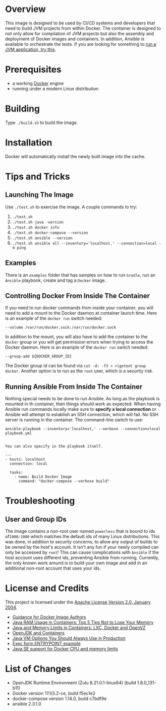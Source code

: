 # Overview
This image is designed to be used by CI/CD systems and developers that need to
build JVM projects from within Docker.  The container is designed to
not only allow for compilation of JVM projects but also the assembly and
deployment of Docker images and containers.  In addition, Ansible is
available to orchestrate the tests. If you are looking for something to
[run a JVM application, try this](https://github.com/kurron/docker-azul-jdk-8).

# Prerequisites
* a working [Docker](http://docker.io) engine
* running under a modern Linux distribution 

# Building
Type `./build.sh` to build the image.

# Installation
Docker will automatically install the newly built image into the cache.

# Tips and Tricks

## Launching The Image
Use `./test.sh` to exercise the image.  A couple commands to try:

1. `./test.sh` 
1. `./test.sh java -version` 
1. `./test.sh docker info` 
1. `./test.sh docker-compose --version` 
1. `./test.sh ansible --version` 
1. `./test.sh ansible all --inventory='localhost,' --connection=local -m ping` 

## Examples
There is an `examples` folder that has samples on how to run `Gradle`,
run an `Ansible` playbook, create and tag a `Docker` image.

## Controlling Docker From Inside The Container
If you need to run docker commands from inside your container, you will need
to add a mount to the Docker daemon at container launch time.  Here is an
example of the `docker run` switch needed:

`--volume /var/run/docker.sock:/var/run/docker.sock`

In addition to the mount, you will also have to add the container to
the `docker` group or you will get permission errors when trying to access the Docker
daemon. Here is an example of the `docker run` switch needed:

`--group-add ${DOCKER_GROUP_ID}`

The Docker group id can be found via `cut -d: -f3 < <(getent group docker`. Another
option is to run as the `root` user, which is a security risk.

## Running Ansible From Inside The Container
Nothing special needs to be done to run Ansible.  As long as the playbook is mounted in th
container, then things should work as expected.  When having Ansible run commands locally
make sure to **specify a local connection** or Ansible will attempt to establish an SSH connection,
which will fail. No SSH server is running in the container. The command-line switch to use:

`ansible-playbook --inventory='localhost,' --verbose --connection=local playbook.yml`

```

You can also specify in the playbook itself.

---
- hosts: localhost
  connection: local

  tasks:
    - name: Build Docker Image
      command: "docker-compose --verbose build"
```


# Troubleshooting

## User and Group IDs
The image contains a non-root user named `powerless` that is bound to ids of`1000:1000`
which matches the default ids of many Linux distributions.  This was done, in addition
to security concerns, to allow any output of builds to be owned by the host's account.
It isn't any fun if your newly compiled can only be accessed by `root`!  This can
cause complications with `Ansible` if the host account uses different ids, preventing
Ansible from running.  Currently, the only known work around is to build your own
image and add in an additional non-root account that uses your ids.

# License and Credits
This project is licensed under the
[Apache License Version 2.0, January 2004](http://www.apache.org/licenses/).

* [Guidance for Docker Image Authors](http://www.projectatomic.io/docs/docker-image-author-guidance/)
* [Java RAM Usage in Containers: Top 5 Tips Not to Lose Your Memory](http://blog.jelastic.com/2017/04/13/java-ram-usage-in-containers-top-5-tips-not-to-lose-your-memory/)
* [Java and Memory Limits in Containers: LXC, Docker and OpenVZ](http://blog.jelastic.com/2016/05/03/java-and-memory-limits-in-containers-lxc-docker-and-openvz/)
* [OpenJDK and Containers](https://developers.redhat.com/blog/2017/04/04/openjdk-and-containers/)
* [Java VM Options You Should Always Use in Production](http://blog.sokolenko.me/2014/11/javavm-options-production.html)
* [Exec form ENTRYPOINT example](https://docs.docker.com/engine/reference/builder/#exec-form-entrypoint-example)
* [Java SE support for Docker CPU and memory limits](https://blogs.oracle.com/java-platform-group/java-se-support-for-docker-cpu-and-memory-limits)

# List of Changes

* OpenJDK Runtime Environment (Zulu 8.21.0.1-linux64) (build 1.8.0_131-b11)
* Docker version 17.03.2-ce, build f5ec1e2
* docker-compose version 1.14.0, build c7bdf9e
* ansible 2.3.1.0

